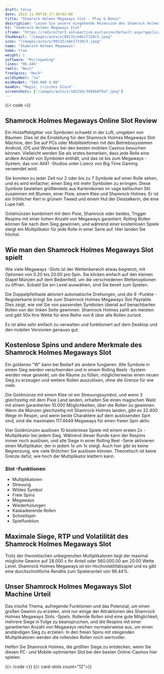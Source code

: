 ```yaml
---
draft: false
date: 2022-11-09T16:17:38+03:00
title: "Shamrock Holmes Megaways Slot - Play & Bonus"
description: "Lesen Sie unsere eingehende Rezension des Shamrock Holmes Megaways Online-Slot. Entdecken Sie das Gameplay und die Funktionen sowie die besten Casino -Boni, um die besten Casino -Boni zu finden."
h1: "Shamrock Holmes Megaways Slot"
iframe: "https://redirector3.valueactive.eu/Casino/Default.aspx?applicationid=1023&theme=quickfiressl&usertype=5&sext1=demo&sext2=demo&csid=1867&serverid=1867&variant=MAL-Demo&gameid=shamrockHolmes&ul=en"
thumbnail: "/images/auto/o/99135/e8e17328c5.jpeg"
icon: "/images/auto/o/99135/e8e17328c5.jpeg"
name: "Shamrock Holmes Megaways"
home: true
weight: 1
software: "Microgaming"
lines: "96.44%"
reels: "Nein"
freeSpins: "Hoch"
wildSymbol: "Ja"
minMaxBet: "560.000 $.00"
maxWin: "Magie, irisches Glück"
screenshots: ["/images/auto/o/102254/3984b8f9a7.jpeg"]
---
```


{{< code >}}<h2>Shamrock Holmes Megaways Online Slot Review</h2><p>Ein Holzeffektgitter von Symbolen schwebt in der Luft, umgeben von Bäumen. Dies ist die Einstellung für den Shamrock Holmes Megaways Slot Machine, den Sie auf PCs oder Mobiltelefonen mit den Betriebssystemen Android, iOS und Windows bei den besten mobilen Casinos besuchen können. Vielleicht werden Sie als erstes bemerken, dass jede Rolle eine andere Anzahl von Symbolen enthält, und das ist bis zum Megaways -System, das von All41 -Studios unter Lizenz von Big Time Gaming verwendet wird.</p><p>Sie konnten zu jeder Zeit nur 2 oder bis zu 7 Symbole auf einer Rolle sehen, und es wird einfacher, einen Sieg mit mehr Symbolen zu erringen. Diese Symbole bestehen größtenteils aus Kartenikonen im vage keltischen Stil zusammen mit Blumen, einer Pixie, einem Klee und Shamrock Holmes. Er ist ein fröhlicher Kerl in grünem Tweed und einem Hut der Deistalkerin, die eine Lupe hält.</p><p>Goldmünzen kombiniert mit dem Pixie, Shamrock oder beides, Trigger Respins mit einer hohen Anzahl von Megaways garantiert. Rolling Rollen können Sie nach dem Sieg gewinnen, und während einer kostenlosen Spiele steigt ein Multiplikator für jede Rolle in einer Serie auf. Hier landen Sie höchst.</p><h2>Wie man den Shamrock Holmes Megaways Slot spielt</h2><p>Wie viele Megaways -Slots ist der Wettenbereich etwas begrenzt, mit Optionen von 0.20 bis 20.00 pro Spin. Sie klicken einfach auf den kleinen Stapel Münzen auf dem Bedienfeld, um die verschiedenen Wettenoptionen zu öffnen. Sobald Sie ein Level auswählen, sind Sie bereit zum Spielen.</p><p>Die Doppelpfeiltaste aktiviert automatische Drehungen, und die 9 -Punkte -Registerkarte bringt Sie zum Shamrock Holmes Megaways Slot Paytable. Dies zeigt, wie viel Sie von passenden Symbolen überall auf benachbarten Rollen von der linken Seite gewinnen. Shamrock Holmes zahlt am meisten und gibt 50x Ihre Wette für eine Reihe von 6 über alle Rollen zurück.</p><p>Es ist alles sehr einfach zu verwalten und funktioniert auf dem Desktop und den mobilen Versionen genauso gut.</p><h2>Kostenlose Spins und andere Merkmale des Shamrock Holmes Megaways Slot</h2><p>Ein goldenes "W" kann bei Bedarf als andere fungieren. Alle Symbole in einem Sieg werden verschwinden und in einem Rolling Reels -System werden neue gesenkt, um die Räume zu füllen, möglicherweise einen neuen Sieg zu erzeugen und weitere Rollen auszulösen, ohne die Grenze für wie viele.</p><p>Die Goldmünze mit einem Klee ist ein Streuungssymbol, und wenn 3 gleichzeitig mit dem Pixie Land landen, erhalten Sie einen magischen Wald mit einem garantierten 10.000 Möglichkeiten, über die Rollen zu gewinnen. Wenn die Münzen gleichzeitig mit Shamrock Holmes landen, gibt es 32.400 Wege im Respin, und wenn beide Charaktere auf dem auslösenden Spin sind, sind die maximalen 117.4649 Megaways für einen freien Spin aktiv.</p><p>Vier Goldmünzen auslösen 10 kostenlose Spiele mit einem ersten 2x -Multiplikator bei jedem Sieg. Während dieser Runde kann der Respins immer noch auslösen, und alle Siege in einer Rolling Reel -Serie aktivieren einen Multiplikator, der in jedem 1x um 1x steigt. Auch hier gibt es keine Begrenzung, wie viele Brötchen Sie auslösen können. Theoretisch ist keine Grenze dafür, wie hoch der Multiplikator klettern kann.</p><h3>
Slot -Funktionen</h3><ul>
<li></span>
Multiplikatoren</li>
<li></span>
Streuung</li>
<li></span>
Wildes Symbol</li>
<li></span>
Freie Spins</li>
<li></span>
Megaways</li>
<li></span>
Wiederholungen</li>
<li></span>
Kaskadierende Rollen</li>
<li></span>
Schnellspin</li>
<li></span>
Spielfunktion</li></ul><h2>Maximale Siege, RTP und Volatilität des Shamrock Holmes Megaways Slot</h2><p>Trotz der theoretischen unbegrenzten Multiplikatoren liegt der maximal mögliche Gewinn auf 28.000 x Ihr Anteil oder 560.000.00 am 20.00 Wette Level. Shamrock Holmes Megaways ist ein Hochvolatilitätsspiel und es gibt eine durchschnittliche Rendite zum Spieleranteil von 96.44%.</p><h2>Unser Shamrock Holmes Megaways Slot Machine Urteil</h2><p>Das irische Thema, aufregende Funktionen und das Potenzial, um einen großen Gewinn zu erzielen, sind nur einige der Attraktionen des Shamrock Holmes Megaways Slots -Spiels. Rollende Rollen sind eine gute Möglichkeit, mehrere Siege in Folge zu beanspruchen, und die Respins mit einer garantierten Anzahl von Megaways reichen normalerweise aus, um einen anständigen Sieg zu erzielen. In den freien Spins mit steigenden Multiplikatoren werden die rollenden Rollen noch wertvoller.</p><p>Helfen Sie Shamrock Holmes, die größten Siege zu entdecken, wenn Sie diesen PC- und Mobile-optimierten Slot bei den besten Online-Casinos hier spielen.</p>{{< /code >}}
{{< card-slots count="12">}}